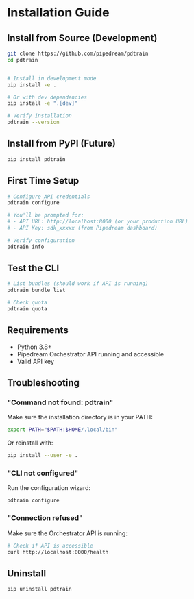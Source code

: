 # Installation Guide

## Install from Source (Development)

```bash
git clone https://github.com/pipedream/pdtrain
cd pdtrain


# Install in development mode
pip install -e .

# Or with dev dependencies
pip install -e ".[dev]"

# Verify installation
pdtrain --version
```

## Install from PyPI (Future)

```bash
pip install pdtrain
```

## First Time Setup

```bash
# Configure API credentials
pdtrain configure

# You'll be prompted for:
# - API URL: http://localhost:8000 (or your production URL)
# - API Key: sdk_xxxxx (from Pipedream dashboard)

# Verify configuration
pdtrain info
```

## Test the CLI

```bash
# List bundles (should work if API is running)
pdtrain bundle list

# Check quota
pdtrain quota
```

## Requirements

- Python 3.8+
- Pipedream Orchestrator API running and accessible
- Valid API key

## Troubleshooting

### "Command not found: pdtrain"

Make sure the installation directory is in your PATH:
```bash
export PATH="$PATH:$HOME/.local/bin"
```

Or reinstall with:
```bash
pip install --user -e .
```

### "CLI not configured"

Run the configuration wizard:
```bash
pdtrain configure
```

### "Connection refused"

Make sure the Orchestrator API is running:
```bash
# Check if API is accessible
curl http://localhost:8000/health
```

## Uninstall

```bash
pip uninstall pdtrain
```
